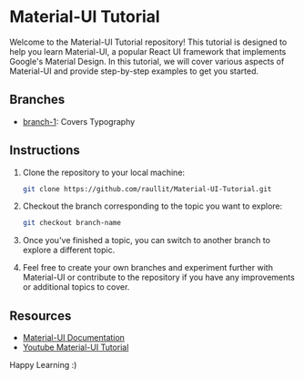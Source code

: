 # Material-UI Tutorial

Welcome to the Material-UI Tutorial repository! This tutorial is designed to help you learn Material-UI, a popular React UI framework that implements Google's Material Design. In this tutorial, we will cover various aspects of Material-UI and provide step-by-step examples to get you started.

## Branches

- [branch-1](https://github.com/raullit/react-tutorial/tree/typography): Covers Typography

## Instructions

1. Clone the repository to your local machine:

   ```bash
   git clone https://github.com/raullit/Material-UI-Tutorial.git
   ```

2. Checkout the branch corresponding to the topic you want to explore:

   ```bash
   git checkout branch-name
   ```
3. Once you've finished a topic, you can switch to another branch to explore a different topic.
4. Feel free to create your own branches and experiment further with Material-UI or contribute to the repository if you have any improvements or additional topics to cover.

## Resources
- [Material-UI Documentation](https://mui.com/material-ui/getting-started/overview/)
- [Youtube Material-UI Tutorial](https://youtube.com/playlist?list=PL4cUxeGkcC9gjxLvV4VEkZ6H6H4yWuS58)

Happy Learning :)
